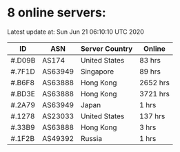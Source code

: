 # 8 online servers:

Latest update at: Sun Jun 21 06:10:10 UTC 2020

| ID | ASN | Server Country | Online |
| -- | --- | -------------- | ------ |
| #.D09B | AS174 | United States | 83 hrs |
| #.7F1D | AS63949 | Singapore | 89 hrs |
| #.B6F8 | AS63888 | Hong Kong | 2652 hrs |
| #.BD3E | AS63888 | Hong Kong | 3721 hrs |
| #.2A79 | AS63949 | Japan | 1 hrs |
| #.1278 | AS23033 | United States | 137 hrs |
| #.33B9 | AS63888 | Hong Kong | 3 hrs |
| #.1F2B | AS49392 | Russia | 1 hrs |

